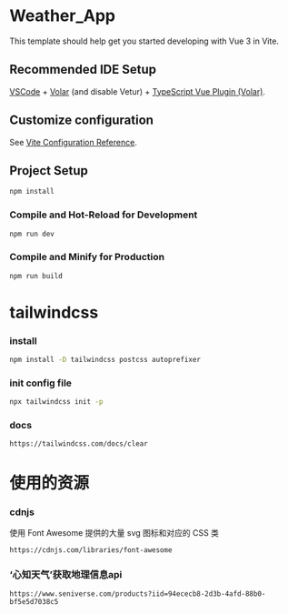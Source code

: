 # Weather_App

This template should help get you started developing with Vue 3 in Vite.

## Recommended IDE Setup

[VSCode](https://code.visualstudio.com/) + [Volar](https://marketplace.visualstudio.com/items?itemName=Vue.volar) (and disable Vetur) + [TypeScript Vue Plugin (Volar)](https://marketplace.visualstudio.com/items?itemName=Vue.vscode-typescript-vue-plugin).

## Customize configuration

See [Vite Configuration Reference](https://vitejs.dev/config/).

## Project Setup

```sh
npm install
```

### Compile and Hot-Reload for Development

```sh
npm run dev
```

### Compile and Minify for Production

```sh
npm run build
```

# tailwindcss

### install

```sh
npm install -D tailwindcss postcss autoprefixer
```

### init config file

```sh
npx tailwindcss init -p
```

### docs

```
https://tailwindcss.com/docs/clear
```

# 使用的资源

### cdnjs

使用 Font Awesome 提供的大量 svg 图标和对应的 CSS 类

```
https://cdnjs.com/libraries/font-awesome
```

### ‘心知天气’获取地理信息api

```
https://www.seniverse.com/products?iid=94ececb8-2d3b-4afd-88b0-bf5e5d7038c5
```
